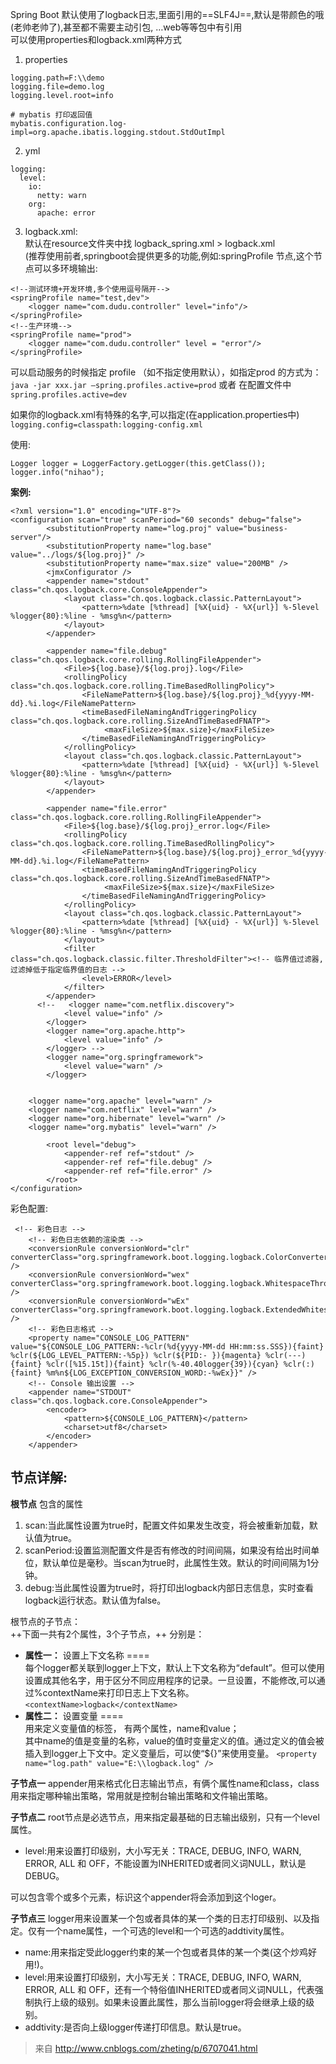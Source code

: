 Spring Boot 默认使用了logback日志,里面引用的==SLF4J==,默认是带颜色的哦(老帅老帅了),甚至都不需要主动引包, …web等等包中有引用   
可以使用properties和logback.xml两种方式
1. properties
```
logging.path=F:\\demo
logging.file=demo.log
logging.level.root=info

# mybatis 打印返回值
mybatis.configuration.log-impl=org.apache.ibatis.logging.stdout.StdOutImpl

```
2.  yml
```
logging:
  level:
    io:
      netty: warn
    org:
      apache: error
```
3. 	logback.xml:   
	默认在resource文件夹中找 logback_spring.xml > logback.xml   
 (推荐使用前者,springboot会提供更多的功能,例如:springProfile 节点,这个节点可以多环境输出:
```
<!--测试环境+开发环境,多个使用逗号隔开-->
<springProfile name="test,dev">
    <logger name="com.dudu.controller" level="info"/>
</springProfile>
<!--生产环境-->
<springProfile name="prod">
    <logger name="com.dudu.controller" level = "error"/>
</springProfile>
```
可以启动服务的时候指定 profile （如不指定使用默认），如指定prod 的方式为：
`java -jar xxx.jar –spring.profiles.active=prod`
或者 在配置文件中
`spring.profiles.active=dev`

如果你的logback.xml有特殊的名字,可以指定(在application.properties中)
`logging.config=classpath:logging-config.xml`

使用:
```
Logger logger = LoggerFactory.getLogger(this.getClass());
logger.info("nihao");
```

**案例:**
```
<?xml version="1.0" encoding="UTF-8"?>
<configuration scan="true" scanPeriod="60 seconds" debug="false">
        <substitutionProperty name="log.proj" value="business-server"/>
        <substitutionProperty name="log.base" value="../logs/${log.proj}" />
        <substitutionProperty name="max.size" value="200MB" />
        <jmxConfigurator />
        <appender name="stdout" class="ch.qos.logback.core.ConsoleAppender">
            <layout class="ch.qos.logback.classic.PatternLayout">
                <pattern>%date [%thread] [%X{uid} - %X{url}] %-5level %logger{80}:%line - %msg%n</pattern>
            </layout>
        </appender>
    
        <appender name="file.debug" class="ch.qos.logback.core.rolling.RollingFileAppender">
            <File>${log.base}/${log.proj}.log</File>
            <rollingPolicy class="ch.qos.logback.core.rolling.TimeBasedRollingPolicy">
                <FileNamePattern>${log.base}/${log.proj}_%d{yyyy-MM-dd}.%i.log</FileNamePattern>
                <timeBasedFileNamingAndTriggeringPolicy class="ch.qos.logback.core.rolling.SizeAndTimeBasedFNATP">
                     <maxFileSize>${max.size}</maxFileSize>
                </timeBasedFileNamingAndTriggeringPolicy>
            </rollingPolicy>
            <layout class="ch.qos.logback.classic.PatternLayout">
                <pattern>%date [%thread] [%X{uid} - %X{url}] %-5level %logger{80}:%line - %msg%n</pattern>
            </layout>
        </appender>
        
        <appender name="file.error" class="ch.qos.logback.core.rolling.RollingFileAppender">
            <File>${log.base}/${log.proj}_error.log</File>
            <rollingPolicy class="ch.qos.logback.core.rolling.TimeBasedRollingPolicy">
                <FileNamePattern>${log.base}/${log.proj}_error_%d{yyyy-MM-dd}.%i.log</FileNamePattern>
                <timeBasedFileNamingAndTriggeringPolicy class="ch.qos.logback.core.rolling.SizeAndTimeBasedFNATP">
                     <maxFileSize>${max.size}</maxFileSize>
                </timeBasedFileNamingAndTriggeringPolicy>
            </rollingPolicy>
            <layout class="ch.qos.logback.classic.PatternLayout">
                <pattern>%date [%thread] [%X{uid} - %X{url}] %-5level %logger{80}:%line - %msg%n</pattern>
            </layout>
            <filter class="ch.qos.logback.classic.filter.ThresholdFilter"><!-- 临界值过滤器,过滤掉低于指定临界值的日志 -->
                <level>ERROR</level>
            </filter>
        </appender>
      <!--   <logger name="com.netflix.discovery">
            <level value="info" />
        </logger>
        <logger name="org.apache.http">
            <level value="info" />
        </logger> -->
        <logger name="org.springframework">
            <level value="warn" />
        </logger>
        
        
    <logger name="org.apache" level="warn" />
    <logger name="com.netflix" level="warn" />
    <logger name="org.hibernate" level="warn" />
    <logger name="org.mybatis" level="warn" />
        
        <root level="debug">
            <appender-ref ref="stdout" />
            <appender-ref ref="file.debug" />
            <appender-ref ref="file.error" />
        </root>
</configuration>
```

彩色配置:
```
 <!-- 彩色日志 -->
    <!-- 彩色日志依赖的渲染类 -->
    <conversionRule conversionWord="clr" converterClass="org.springframework.boot.logging.logback.ColorConverter" />
    <conversionRule conversionWord="wex" converterClass="org.springframework.boot.logging.logback.WhitespaceThrowableProxyConverter" />
    <conversionRule conversionWord="wEx" converterClass="org.springframework.boot.logging.logback.ExtendedWhitespaceThrowableProxyConverter" />
    <!-- 彩色日志格式 -->
    <property name="CONSOLE_LOG_PATTERN" value="${CONSOLE_LOG_PATTERN:-%clr(%d{yyyy-MM-dd HH:mm:ss.SSS}){faint} %clr(${LOG_LEVEL_PATTERN:-%5p}) %clr(${PID:- }){magenta} %clr(---){faint} %clr([%15.15t]){faint} %clr(%-40.40logger{39}){cyan} %clr(:){faint} %m%n${LOG_EXCEPTION_CONVERSION_WORD:-%wEx}}" />
    <!-- Console 输出设置 -->
    <appender name="STDOUT" class="ch.qos.logback.core.ConsoleAppender">
        <encoder>
            <pattern>${CONSOLE_LOG_PATTERN}</pattern>
            <charset>utf8</charset>
        </encoder>
    </appender>
```

## 节点详解:

  **根节点<configuration>** 包含的属性  
 1.  scan:当此属性设置为true时，配置文件如果发生改变，将会被重新加载，默认值为true。
 2. scanPeriod:设置监测配置文件是否有修改的时间间隔，如果没有给出时间单位，默认单位是毫秒。当scan为true时，此属性生效。默认的时间间隔为1分钟。
 3. debug:当此属性设置为true时，将打印出logback内部日志信息，实时查看logback运行状态。默认值为false。   
    
根节点<configuration>的子节点：  
++<configuration>下面一共有2个属性，3个子节点，++ 分别是：  
- **属性一：** 设置上下文名称 ==<contextName>==  
每个logger都关联到logger上下文，默认上下文名称为“default”。但可以使用<contextName>设置成其他名字，用于区分不同应用程序的记录。一旦设置，不能修改,可以通过%contextName来打印日志上下文名称。
`<contextName>logback</contextName>`   
- **属性二：** 设置变量 ==<property>==   
用来定义变量值的标签，<property> 有两个属性，name和value；   
其中name的值是变量的名称，value的值时变量定义的值。通过<property>定义的值会被插入到logger上下文中。定义变量后，可以使“${}”来使用变量。
`<property name="log.path" value="E:\\logback.log" />`   

**子节点一<appender>** appender用来格式化日志输出节点，有俩个属性name和class，class用来指定哪种输出策略，常用就是控制台输出策略和文件输出策略。

**子节点二<root>** 
root节点是必选节点，用来指定最基础的日志输出级别，只有一个level属性。
- level:用来设置打印级别，大小写无关：TRACE, DEBUG, INFO, WARN, ERROR, ALL 和 OFF，不能设置为INHERITED或者同义词NULL，默认是DEBUG。   

<root>可以包含零个或多个<appender-ref>元素，标识这个appender将会添加到这个loger。

**子节点三<logger>**
logger用来设置某一个包或者具体的某一个类的日志打印级别、以及指定<appender>。<logger>仅有一个name属性，一个可选的level和一个可选的addtivity属性。
- name:用来指定受此logger约束的某一个包或者具体的某一个类(这个炒鸡好用!)。
- level:用来设置打印级别，大小写无关：TRACE, DEBUG, INFO, WARN, ERROR, ALL 和 OFF，还有一个特俗值INHERITED或者同义词NULL，代表强制执行上级的级别。如果未设置此属性，那么当前logger将会继承上级的级别。
- addtivity:是否向上级logger传递打印信息。默认是true。

> 来自 <http://www.cnblogs.com/zheting/p/6707041.html> 


